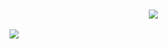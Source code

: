 ### <h1 align="center"> <a href="https://sunguoqi.com/"> <img src="https://readme-typing-svg.herokuapp.com/?lines=你好!谢谢！小笼包！再见！&center=true&size=27"> </a> </h1>
<img align="center" src="https://github-readme-stats.vercel.app/api/<CARD_TYPE>/?username=<USERNAME>&theme=<THEME_NAME>" />
<!--
**VincentCroft/VincentCroft** is a ✨ _special_ ✨ repository because its `README.md` (this file) appears on your GitHub profile.

Here are some ideas to get you started:

- 🔭 I’m currently working on ...
- 🌱 I’m currently learning ...
- 👯 I’m looking to collaborate on ...
- 🤔 I’m looking for help with ...
- 💬 Ask me about ...
- 📫 How to reach me: ...
- 😄 Pronouns: ...
- ⚡ Fun fact: ...
-->
